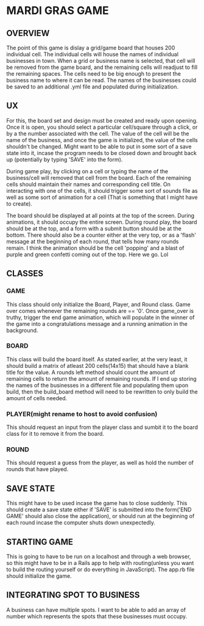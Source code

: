 # MARDI GRAS GAME

## OVERVIEW

The point of this game is dislay a grid/game board that houses 200 individual cell.  The individual cells will house the names of individual businesses in town.  When a grid or business name is selected, that cell will be removed from the game board, and the remaining cells will readjust to fill the remaining spaces.  The cells need to be big enough to present the business name to where it can be read.  The names of the businesses could be saved to an additional .yml file and populated during initialization. 

## UX

For this, the board set and design must be created and ready upon opening.  Once it is open, you should select a particular cell/square through a click, or by a the number associated with the cell. The value of the cell will be the name of the business, and once the game is initialized, the value of the cells shouldn't be changed.  Might want to be able to put in some sort of a save state into it, incase the program needs to be closed down and brought back up (potentially by typing 'SAVE' into the form).  

During game play, by clicking on a cell or typing the name of the business/cell will removed that cell from the board.  Each of the remaining cells should maintain their names and corresponding cell title. On interacting with one of the cells, it should trigger some sort of sounds file as well as some sort of animation for a cell (That is something that I might have to create). 

The board should be displayed at all points at the top of the screen. During animations, it should occupy the entire screen.  During round play, the board should be at the top, and a form with a submit button should be at the bottom. There should also be a counter either at the very top, or as a 'flash' message at the beginning of each round, that tells how many rounds remain.  I think the animation should be the cell 'popping' and a blast of purple and green confetti coming out of the top. Here we go. Lol


## CLASSES

### GAME

This class should only initialize the Board, Player, and Round class. Game over comes whenever the remaining rounds are == '0'.  Once game_over is truthy, trigger the end game animation, which will populate in the winner of the game into a congratulations message and a running animation in the background.  

### BOARD

This class will build the board itself.  As stated earlier, at the very least, it should build a matrix of atleast 200 cells(14x15) that should have a blank title for the value.  A rounds left method should count the amount of remaining cells to return the amount of remaining rounds.  If I end up storing the names of the businesses in a different file and populating them upon build, then the build_board method will need to be rewritten to only build the amount of cells needed. 

### PLAYER(might rename to host to avoid confusion)

This should request an input from the player class and sumbit it to the board class for it to remove it from the board.

### ROUND

This should request a guess from the player, as well as hold the number of rounds that have played.


## SAVE STATE

This might have to be used incase the game has to close suddenly.  This should create a save state either if 'SAVE' is submitted into the form('END GAME' should also close the application), or should run at the beginning of each round incase the computer shuts down unexpectedly. 


## STARTING GAME

This is going to have to be run on a localhost and through a web browser, so this might have to be in a Rails app to help with routing(unless you want to build the routing yourself or do everything in JavaScript).  The app.rb file should initialize the game.



## INTEGRATING SPOT TO BUSINESS

A business can have multiple spots.  I want to be able to add an array of number which represents the spots that these businesses must occupy.
